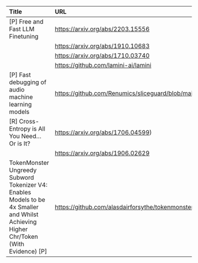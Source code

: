 | Title                                                                                                                                 | URL                                                                                              |   Score | Date                |
|:--------------------------------------------------------------------------------------------------------------------------------------|:-------------------------------------------------------------------------------------------------|--------:|:--------------------|
| [P] Free and Fast LLM Finetuning                                                                                                      | https://arxiv.org/abs/2203.15556                                                                 |      63 | 2023-07-12 21:26:14 |
|                                                                                                                                       | https://arxiv.org/abs/1910.10683                                                                 |         |                     |
|                                                                                                                                       | https://arxiv.org/abs/1710.03740                                                                 |         |                     |
|                                                                                                                                       | https://github.com/lamini-ai/lamini                                                              |         |                     |
| [P] Fast debugging of audio machine learning models                                                                                   | https://github.com/Renumics/sliceguard/blob/main/examples/audio_issues_commonvoice_whisper.ipynb |      47 | 2023-07-13 09:39:22 |
| [R] Cross-Entropy is All You Need… Or is It?                                                                                          | https://arxiv.org/abs/1706.04599)                                                                |      41 | 2023-07-12 13:43:25 |
|                                                                                                                                       | https://arxiv.org/abs/1906.02629                                                                 |         |                     |
| TokenMonster Ungreedy Subword Tokenizer V4: Enables Models to be 4x Smaller and Whilst Achieving Higher Chr/Token (With Evidence) [P] | https://github.com/alasdairforsythe/tokenmonster                                                 |      37 | 2023-07-13 18:02:52 |